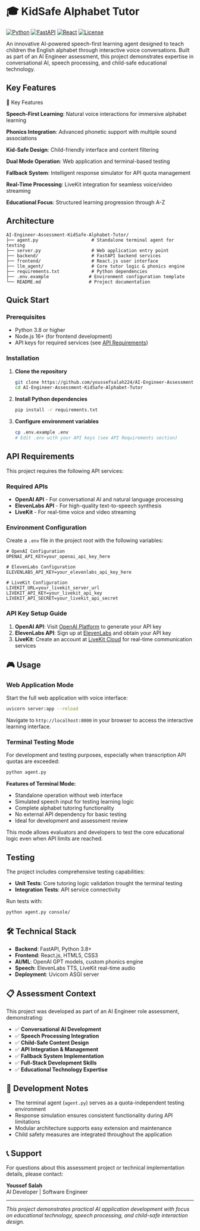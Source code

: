 # 🎓 KidSafe Alphabet Tutor

[![Python](https://img.shields.io/badge/Python-3.8+-blue.svg)](https://www.python.org/downloads/)
[![FastAPI](https://img.shields.io/badge/FastAPI-0.100+-green.svg)](https://fastapi.tiangolo.com/)
[![React](https://img.shields.io/badge/React-18+-blue.svg)](https://reactjs.org/)
[![License](https://img.shields.io/badge/License-MIT-yellow.svg)](LICENSE)

An innovative AI-powered speech-first learning agent designed to teach children the English alphabet through interactive voice conversations. Built as part of an AI Engineer assessment, this project demonstrates expertise in conversational AI, speech processing, and child-safe educational technology.

##  Key Features

🌟 Key Features

 **Speech-First Learning**: Natural voice interactions for immersive alphabet learning

 **Phonics Integration**: Advanced phonetic support with multiple sound associations

 **Kid-Safe Design**: Child-friendly interface and content filtering

 **Dual Mode Operation**: Web application and terminal-based testing

 **Fallback System**: Intelligent response simulator for API quota management

 **Real-Time Processing**: LiveKit integration for seamless voice/video streaming

 **Educational Focus**: Structured learning progression through A-Z

##  Architecture

```
AI-Engineer-Assessment-KidSafe-Alphabet-Tutor/
├── agent.py                    # Standalone terminal agent for testing
├── server.py                   # Web application entry point
├── backend/                    # FastAPI backend services
├── frontend/                   # React.js user interface
├── llm_agent/                  # Core tutor logic & phonics engine
├── requirements.txt            # Python dependencies
├── .env.example               # Environment configuration template
└── README.md                  # Project documentation
```

##  Quick Start

### Prerequisites

- Python 3.8 or higher
- Node.js 16+ (for frontend development)
- API keys for required services (see [API Requirements](#-api-requirements))

### Installation

1. **Clone the repository**
   ```bash
   git clone https://github.com/youssefsalah224/AI-Engineer-Assessment-KidSafe-Alphabet-Tutor.git
   cd AI-Engineer-Assessment-KidSafe-Alphabet-Tutor
   ```

2. **Install Python dependencies**
   ```bash
   pip install -r requirements.txt
   ```

3. **Configure environment variables**
   ```bash
   cp .env.example .env
   # Edit .env with your API keys (see API Requirements section)
   ```

##  API Requirements

This project requires the following API services:

### Required APIs
- **OpenAI API** - For conversational AI and natural language processing
- **ElevenLabs API** - For high-quality text-to-speech synthesis
- **LiveKit** - For real-time voice and video streaming

### Environment Configuration

Create a `.env` file in the project root with the following variables:

```env
# OpenAI Configuration
OPENAI_API_KEY=your_openai_api_key_here

# ElevenLabs Configuration  
ELEVENLABS_API_KEY=your_elevenlabs_api_key_here

# LiveKit Configuration
LIVEKIT_URL=your_livekit_server_url
LIVEKIT_API_KEY=your_livekit_api_key
LIVEKIT_API_SECRET=your_livekit_api_secret
```

### API Key Setup Guide

1. **OpenAI API**: Visit [OpenAI Platform](https://platform.openai.com/api-keys) to generate your API key
2. **ElevenLabs API**: Sign up at [ElevenLabs](https://elevenlabs.io/) and obtain your API key
3. **LiveKit**: Create an account at [LiveKit Cloud](https://livekit.io/) for real-time communication services

## 🎮 Usage

### Web Application Mode

Start the full web application with voice interface:

```bash
uvicorn server:app --reload
```

Navigate to `http://localhost:8000` in your browser to access the interactive learning interface.

### Terminal Testing Mode

For development and testing purposes, especially when transcription API quotas are exceeded:

```bash
python agent.py
```

**Features of Terminal Mode:**
-  Standalone operation without web interface
-  Simulated speech input for testing learning logic
-  Complete alphabet tutoring functionality
-  No external API dependency for basic testing
-  Ideal for development and assessment review

This mode allows evaluators and developers to test the core educational logic even when API limits are reached.

##  Testing

The project includes comprehensive testing capabilities:

- **Unit Tests**: Core tutoring logic validation trought the terminal testing 
- **Integration Tests**: API service connectivity


Run tests with:
```bash
python agent.py console/
```

## 🛠️ Technical Stack

- **Backend**: FastAPI, Python 3.8+
- **Frontend**: React.js, HTML5, CSS3
- **AI/ML**: OpenAI GPT models, custom phonics engine
- **Speech**: ElevenLabs TTS, LiveKit real-time audio
- **Deployment**: Uvicorn ASGI server

## 📋 Assessment Context

This project was developed as part of an AI Engineer role assessment, demonstrating:

- ✅ **Conversational AI Development**
- ✅ **Speech Processing Integration** 
- ✅ **Child-Safe Content Design**
- ✅ **API Integration & Management**
- ✅ **Fallback System Implementation**
- ✅ **Full-Stack Development Skills**
- ✅ **Educational Technology Expertise**

## 🔧 Development Notes

- The terminal agent (`agent.py`) serves as a quota-independent testing environment
- Response simulation ensures consistent functionality during API limitations
- Modular architecture supports easy extension and maintenance
- Child safety measures are integrated throughout the application

## 📞 Support

For questions about this assessment project or technical implementation details, please contact:

**Youssef Salah**  
AI Developer | Software Engineer  


---

*This project demonstrates practical AI application development with focus on educational technology, speech processing, and child-safe interaction design.*
